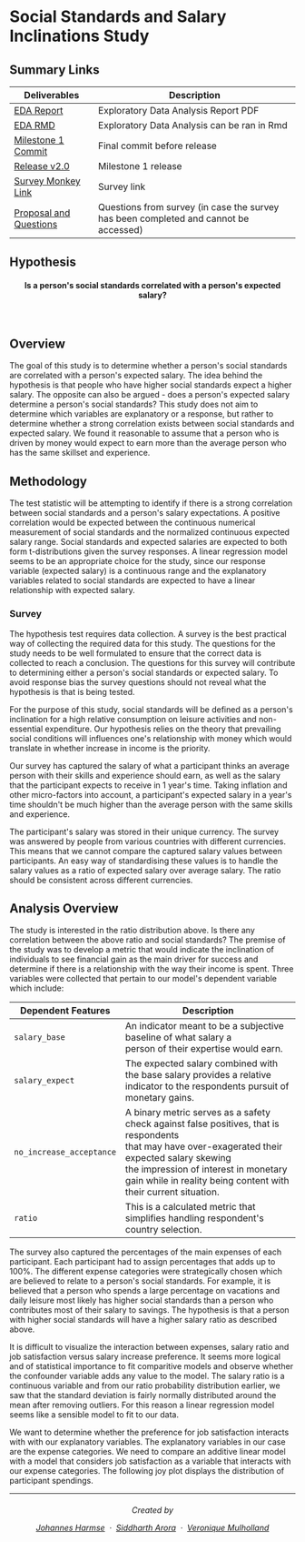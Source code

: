 # Social Standards and Salary Inclinations Study

## Summary Links

| Deliverables      | Description |
|------------------|-------------|
| [EDA Report](doc/Eda_final.pdf)   |  Exploratory Data Analysis Report PDF |
| [EDA RMD](src/Eda_final.rmd)   |  Exploratory Data Analysis can be ran in Rmd |
| [Milestone 1 Commit](https://github.ubc.ca/ubc-mds-2017/SocialSalaryStudy/commit/a6699731ac3e9b740a113a2781e720f03c44dac5) | Final commit before release |
| [Release v2.0](https://github.ubc.ca/ubc-mds-2017/SocialSalaryStudy/releases/tag/v2.0) |Milestone 1 release |
| [Survey Monkey Link](https://www.surveymonkey.com/r/2MS6758) | Survey link |
| [Proposal and Questions](https://github.ubc.ca/ubc-mds-2017/SocialSalaryStudy/blob/vmulholl/doc/proposal.md) | Questions from survey (in case the survey has been completed and cannot be accessed) |



## Hypothesis

<h4 align="center"> Is a person's social standards correlated with a person's expected salary? </a></h4>

<br>

## Overview

The goal of this study is to determine whether a person's social standards are correlated with a person's expected salary. The idea behind the hypothesis is that people who have higher social standards expect a higher salary. The opposite can also be argued - does a person's expected salary determine a person's social standards? This study does not aim to determine which variables are explanatory or a response, but rather to determine whether a strong correlation exists between social standards and expected salary. We found it reasonable to assume that a person who is driven by money would expect to earn more than the average person who has the same skillset and experience.

## Methodology

The test statistic will be attempting to identify if there is a strong correlation between social standards and a person's salary expectations. A positive correlation would be expected between the continuous numerical measurement of social standards and the normalized continuous expected salary range. Social standards and expected salaries are expected to both form t-distributions given the survey responses. A linear regression model seems to be an appropriate choice for the study, since our response variable (expected salary) is a continuous range and the explanatory variables related to social standards are expected to have a linear relationship with expected salary.

### Survey

The hypothesis test requires data collection. A survey is the best practical way of collecting the required data for this study. The questions for the study needs to be well formulated to ensure that the correct data is collected to reach a conclusion. The questions for this survey will contribute to determining either a person's social standards or expected salary. To avoid response bias the survey questions should not reveal what the hypothesis is that is being tested.

For the purpose of this study, social standards will be defined as a person's inclination for a high relative consumption on leisure activities and non-essential expenditure. Our hypothesis relies on the theory that prevailing social conditions will influences one's relationship with money which would translate in whether increase in income is the priority.

Our survey has captured the salary of what a participant thinks an average person with their skills and experience should earn, as well as the salary that the participant expects to receive in 1 year's time. Taking inflation and other micro-factors into account, a participant's expected salary in a year's time shouldn't be much higher than the average person with the same skills and experience.

The participant's salary was stored in their unique currency. The survey was answered by people from various countries with different currencies. This means that we cannot compare the captured salary values between participants. An easy way of standardising these values is to handle the salary values as a ratio of expected salary over average salary. The ratio should be consistent across different currencies.

## Analysis Overview

The study is interested in the ratio distribution above. Is there any correlation between the above ratio and social standards? The premise of the study was to develop a metric that would indicate the inclination of individuals to see financial gain as the main driver for success and determine if there is a relationship with the way their income is spent. Three variables were collected that pertain to our model's dependent variable which include:

| Dependent Features       | Description                                                                |
|--------------------------|----------------------------------------------------------------------------|
| `salary_base`            | An indicator meant to be a subjective baseline of what salary a <br> person of their expertise would earn.      |
| `salary_expect`          | The expected salary combined with the base salary provides a relative <br> indicator to the respondents pursuit of monetary gains. |
| `no_increase_acceptance` | A binary metric serves as a safety check against false positives, that is respondents <br> that may have over-exagerated  their expected salary skewing <br> the impression of interest in monetary gain while in reality being content with their current situation.  |
| `ratio`                  | This is a calculated metric that simplifies handling respondent's country selection.                                  |

The survey also captured the percentages of the main expenses of each participant. Each participant had to assign percentages that adds up to 100%. The different expense categories were strategically chosen which are believed to relate to a person's social standards. For example, it is believed that a person who spends a large percentage on vacations and daily leisure most likely has higher social standards than a person who contributes most of their salary to savings. The hypothesis is that a person with higher social standards will have a higher salary ratio as described above.

It is difficult to visualize the interaction between expenses, salary ratio and job satisfaction versus salary increase preference. It seems more logical and of statistical importance to fit comparitive models and observe whether the confounder variable adds any value to the model. The salary ratio is a continuous variable and from our ratio probability distribution earlier, we saw that the standard deviation is fairly normally distributed around the mean after removing outliers. For this reason a linear regression model seems like a sensible model to fit to our data.

We want to determine whether the preference for job satisfaction interacts with with our explanatory variables. The explanatory variables in our case are the expense categories. We need to compare an additive linear model with a model that considers job satisfaction as a variable that interacts with our expense categories. The following joy plot displays the distribution of participant spendings.


---
<h6 align="center">
Created by

[Johannes Harmse](https://github.com/johannesharmse) &nbsp;&middot;&nbsp;
[Siddharth Arora](https://github.com/sarora) &nbsp;&middot;&nbsp;
[Veronique Mulholland](https://github.com/vmulholl)
</a></h4>
